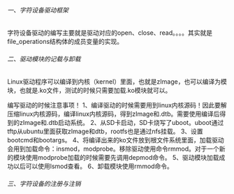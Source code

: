 ###### 一、字符设备驱动框架

字符设备驱动的编写主要就是驱动对应的open、close、read。。。。其实就是file_operations结构体的成员变量的实现。

###### 二、驱动模块的记载与卸载

Linux驱动程序可以编译到内核（kernel）里面，也就是zImage，也可以编译为模块，也就是.ko文件，测试的时候只需要加载.ko模块就可以。

编写驱动的时候注意事项！
1、编译驱动的时候需要用到linux内核源码！因此要解压缩linux内核源码，编译linux内核源码，得到zImage和.dtb。需要使用编译后得到的zImage和.dtb启动系统。
2、从SD卡启动，SD卡烧写了uboot。uboot通过tftp从ubuntu里面获取zImage和dtb，rootfs也是通过nfs挂载。
3、设置bootcmd和bootargs。
4、将编译出来的ko文件放到根文件系统里面，加载驱动会用到加载命令：insmod，modprobe。移除驱动使用命令rmmod。对于一个新的模块使用modprobe加载的时候需要先调用depmod命令。
5、驱动模块加载成功以后可以使用lsmod查看。
6、卸载模块使用rmmod命令。

###### 三、字符设备的注册与注销


